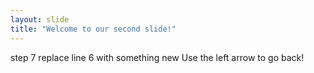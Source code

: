 ```yaml
---
layout: slide
title: "Welcome to our second slide!"
---
```

step 7 replace line 6 with something new
Use the left arrow to go back!
